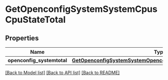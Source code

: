 # GetOpenconfigSystemSystemCpusCpuStateTotal

## Properties
Name | Type | Description | Notes
------------ | ------------- | ------------- | -------------
**openconfig_systemtotal** | [**GetOpenconfigSystemSystemOpenconfigsystemsystemCpusStateTotal**](GetOpenconfigSystemSystemOpenconfigsystemsystemCpusStateTotal.md) |  | [optional] 

[[Back to Model list]](../README.md#documentation-for-models) [[Back to API list]](../README.md#documentation-for-api-endpoints) [[Back to README]](../README.md)



